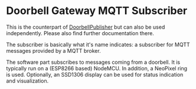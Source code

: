 # Doorbell Gateway MQTT Subscriber

This is the counterpart of [DoorbellPublisher](https://github.com/maehw/DoorbellPublisher) but can also be used independently. Please also find further documentation there.

The subscriber is basically what it's name indicates: a subscriber for MQTT messages provided by a MQTT broker.

The software part subscribes to messages coming from a doorbell. It is typically run on a (ESP8266 based) NodeMCU. In addition, a NeoPixel ring is used. Optionally, an SSD1306 display can be used for status indication and visualization.
